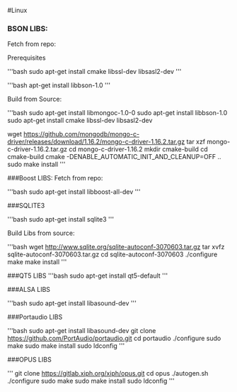 #Linux 
### BSON LIBS:

Fetch from repo:

Prerequisites

'''bash
sudo apt-get install cmake libssl-dev libsasl2-dev
'''

'''bash
apt-get install libbson-1.0
'''

Build from Source:

'''bash
sudo apt-get install libmongoc-1.0-0
sudo apt-get install libbson-1.0
sudo apt-get install cmake libssl-dev libsasl2-dev

wget https://github.com/mongodb/mongo-c-driver/releases/download/1.16.2/mongo-c-driver-1.16.2.tar.gz
tar xzf mongo-c-driver-1.16.2.tar.gz
cd mongo-c-driver-1.16.2
mkdir cmake-build
cd cmake-build
cmake -DENABLE_AUTOMATIC_INIT_AND_CLEANUP=OFF ..
sudo make install
'''

###Boost LIBS:
Fetch from repo:

'''bash
sudo apt-get install libboost-all-dev
'''

###SQLITE3

'''bash
sudo apt-get install sqlite3
'''

Build Libs from source:

'''bash
wget http://www.sqlite.org/sqlite-autoconf-3070603.tar.gz
tar xvfz sqlite-autoconf-3070603.tar.gz
cd sqlite-autoconf-3070603
./configure
make
make install
'''

###QT5 LIBS
'''bash
sudo apt-get install qt5-default
'''

###ALSA LIBS

'''bash
sudo apt-get install libasound-dev
'''

###Portaudio LIBS

'''bash
sudo apt-get install libasound-dev 
git clone https://github.com/PortAudio/portaudio.git
cd portaudio
./configure
sudo make 
sudo make install 
sudo ldconfig
'''

###OPUS LIBS

'''
git clone https://gitlab.xiph.org/xiph/opus.git
cd opus
./autogen.sh
./configure
sudo make 
sudo make install
sudo ldconfig
'''

